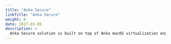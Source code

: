 ```yaml
---
title: "Anka Secure"
linkTitle: "Anka Secure"
weight: 6
date: 2017-01-05
description: >
  Anka Secure solution is built on top of Anka macOS virtualization engine with features to create secure VMs and manage and distribute to the users.
---
```


